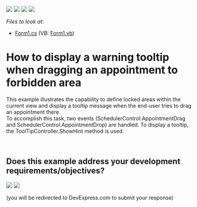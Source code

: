 <!-- default badges list -->
![](https://img.shields.io/endpoint?url=https://codecentral.devexpress.com/api/v1/VersionRange/128634494/15.1.3%2B)
[![](https://img.shields.io/badge/Open_in_DevExpress_Support_Center-FF7200?style=flat-square&logo=DevExpress&logoColor=white)](https://supportcenter.devexpress.com/ticket/details/E1062)
[![](https://img.shields.io/badge/📖_How_to_use_DevExpress_Examples-e9f6fc?style=flat-square)](https://docs.devexpress.com/GeneralInformation/403183)
[![](https://img.shields.io/badge/💬_Leave_Feedback-feecdd?style=flat-square)](#does-this-example-address-your-development-requirementsobjectives)
<!-- default badges end -->
<!-- default file list -->
*Files to look at*:

* [Form1.cs](./CS/Form1.cs) (VB: [Form1.vb](./VB/Form1.vb))
<!-- default file list end -->
# How to display a warning tooltip when dragging an appointment to forbidden area


<p>This example illustrates the capability to define locked areas within the current view and display a tooltip message when the end-user tries to drag an appointment there.<br />
To accomplish this task, two events (SchedulerControl.AppointmentDrag and SchedulerControl.AppointmentDrop) are handled. To display a tooltip, the ToolTipController.ShowHint method is used.</p>

<br/>


<!-- feedback -->
## Does this example address your development requirements/objectives?

[<img src="https://www.devexpress.com/support/examples/i/yes-button.svg"/>](https://www.devexpress.com/support/examples/survey.xml?utm_source=github&utm_campaign=how-to-display-a-warning-tooltip-when-dragging-an-appointment-to-forbidden-area-e1062&~~~was_helpful=yes) [<img src="https://www.devexpress.com/support/examples/i/no-button.svg"/>](https://www.devexpress.com/support/examples/survey.xml?utm_source=github&utm_campaign=how-to-display-a-warning-tooltip-when-dragging-an-appointment-to-forbidden-area-e1062&~~~was_helpful=no)

(you will be redirected to DevExpress.com to submit your response)
<!-- feedback end -->
